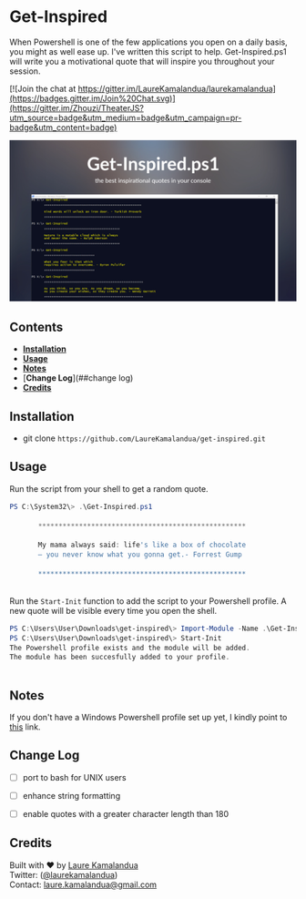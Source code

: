 # Get-Inspired
When Powershell is one of the few applications you open on a daily basis, you might as well ease up. I've written this script to help. Get-Inspired.ps1 will write you a motivational quote that will inspire you throughout your session.

[![Join the chat at https://gitter.im/LaureKamalandua/laurekamalandua](https://badges.gitter.im/Join%20Chat.svg)](https://gitter.im/Zhouzi/TheaterJS?utm_source=badge&utm_medium=badge&utm_campaign=pr-badge&utm_content=badge)

![Alt text](images/icon.jpg)


## Contents
- [**Installation**](##installation)
- [**Usage**](##usage)
- [**Notes**](##notes)
- [**Change Log**](##change log)
- [**Credits**](##credits)



## Installation

* git clone ```https://github.com/LaureKamalandua/get-inspired.git```

## Usage
Run the script from your shell to get a random quote.
```powershell
PS C:\System32\> .\Get-Inspired.ps1

       ***************************************************
       
       My mama always said: life's like a box of chocolate
       — you never know what you gonna get.- Forrest Gump
      
       ***************************************************
       
```
Run the ```Start-Init``` function to add the script to your Powershell profile. A new quote will be visible every time you open the shell.
```powershell
PS C:\Users\User\Downloads\get-inspired\> Import-Module -Name .\Get-Inspired.ps1 
PS C:\Users\User\Downloads\get-inspired\> Start-Init
The Powershell profile exists and the module will be added.
The module has been succesfully added to your profile.
       
```

## Notes
If you don't have a Windows Powershell profile set up yet, I kindly point to [this](http://www.howtogeek.com/126469/how-to-create-a-powershell-profile/) link.

## Change Log

* [ ] port to bash for UNIX users
* [ ] enhance string formatting
* [ ] enable quotes with a greater character length than 180 


## Credits

Built with ❤ by [Laure Kamalandua](http://laurekamalandua.com)<br>
Twitter: ([@laurekamalandua](http://twitter.com/laurekamalandua))<br>
Contact: [laure.kamalandua@gmail.com](mailto:laure.kamalandua@gmail.com)
